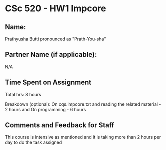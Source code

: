 # CSc 520 - HW1 Impcore


## Name:

Prathyusha Butti pronounced as "Prath-You-sha"


## Partner Name (if applicable): 
N/A


## Time Spent on Assignment

Total hrs: 8 hours

Breakdown (optional): 
On cqs.impcore.txt and reading the related material - 2 hours and 
On programming - 6 hours


## Comments and Feedback for Staff
This course is intensive as mentioned and it is 
taking more than 2 hours per day to do the task assigned
